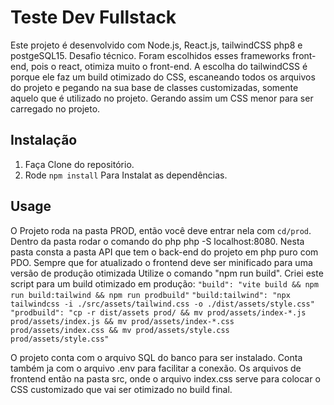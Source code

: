 # Teste Dev Fullstack

Este projeto é desenvolvido com Node.js, React.js, tailwindCSS php8 e postgeSQL15.
Desafio técnico.
Foram escolhidos esses frameworks front-end, pois o react, otimiza muito o front-end.
A escolha do tailwindCSS é porque ele faz um build otimizado do CSS, escaneando todos os arquivos do projeto e pegando na sua base de classes customizadas, somente aquelo que é utilizado no projeto. Gerando assim um CSS menor para ser carregado no projeto.

## Instalação

1. Faça Clone do repositório.
2. Rode `npm install` Para Instalat as dependências.

## Usage

O Projeto roda na pasta PROD, então você deve entrar nela com `cd/prod`.
Dentro da pasta rodar o comando do php php -S localhost:8080.
Nesta pasta consta a pasta API que tem o back-end do projeto em php puro com PDO.
Sempre que for atualizado o frontend deve ser minificado para uma versão de produção otimizada
Utilize o comando "npm run build".
Criei este script para um build otimizado em produção:
`"build": "vite build && npm run build:tailwind && npm run prodbuild"`
`"build:tailwind": "npx tailwindcss -i ./src/assets/tailwind.css -o ./dist/assets/style.css"`
`"prodbuild": "cp -r dist/assets prod/ && mv prod/assets/index-*.js prod/assets/index.js && mv prod/assets/index-*.css prod/assets/index.css && mv prod/assets/style.css prod/assets/style.css"`

O projeto conta com o arquivo SQL do banco para ser instalado.
Conta também ja com o arquivo .env para facilitar a conexão.
Os arquivos de frontend então na pasta src, onde o arquivo index.css serve para colocar o CSS customizado que vai ser otimizado no build final.
